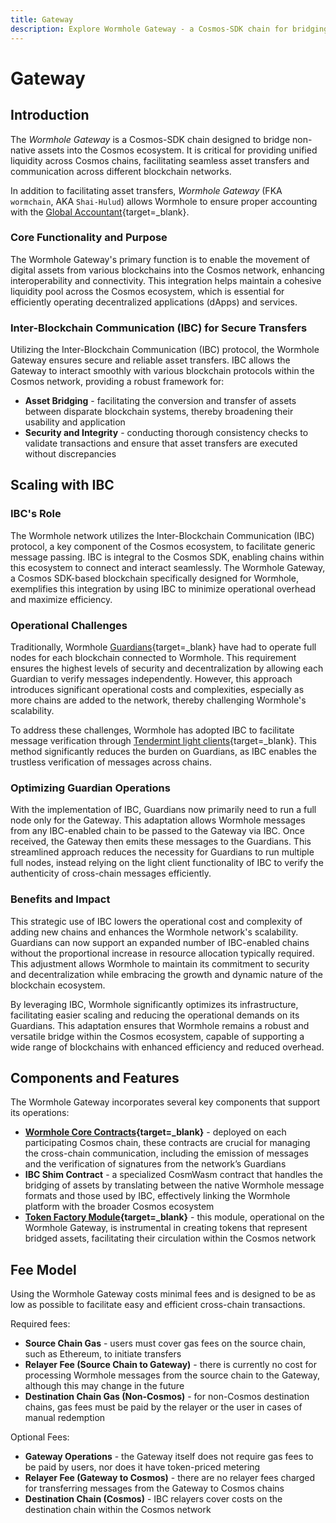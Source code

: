 ```yaml
---
title: Gateway
description: Explore Wormhole Gateway - a Cosmos-SDK chain for bridging assets into Cosmos, enhancing liquidity and cross-chain communication with IBC integration.
---
```


# Gateway 

## Introduction 

The _Wormhole Gateway_ is a Cosmos-SDK chain designed to bridge non-native assets into the Cosmos ecosystem. It is critical for providing unified liquidity across Cosmos chains, facilitating seamless asset transfers and communication across different blockchain networks.

In addition to facilitating asset transfers, _Wormhole Gateway_ (FKA `wormchain`, AKA `Shai-Hulud`) allows Wormhole to ensure proper accounting with the [Global Accountant](https://github.com/wormhole-foundation/wormhole/blob/main/whitepapers/0011_accountant.md){target=\_blank}. 


### Core Functionality and Purpose

The Wormhole Gateway's primary function is to enable the movement of digital assets from various blockchains into the Cosmos network, enhancing interoperability and connectivity. This integration helps maintain a cohesive liquidity pool across the Cosmos ecosystem, which is essential for efficiently operating decentralized applications (dApps) and services.

### Inter-Blockchain Communication (IBC) for Secure Transfers

Utilizing the Inter-Blockchain Communication (IBC) protocol, the Wormhole Gateway ensures secure and reliable asset transfers. IBC allows the Gateway to interact smoothly with various blockchain protocols within the Cosmos network, providing a robust framework for:

- **Asset Bridging** - facilitating the conversion and transfer of assets between disparate blockchain systems, thereby broadening their usability and application
- **Security and Integrity** - conducting thorough consistency checks to validate transactions and ensure that asset transfers are executed without discrepancies

## Scaling with IBC

### IBC's Role

The Wormhole network utilizes the Inter-Blockchain Communication (IBC) protocol, a key component of the Cosmos ecosystem, to facilitate generic message passing. IBC is integral to the Cosmos SDK, enabling chains within this ecosystem to connect and interact seamlessly. The Wormhole Gateway, a Cosmos SDK-based blockchain specifically designed for Wormhole, exemplifies this integration by using IBC to minimize operational overhead and maximize efficiency.

### Operational Challenges

Traditionally, Wormhole [Guardians](/learn/infrastructure/guardians/){target=\_blank} have had to operate full nodes for each blockchain connected to Wormhole. This requirement ensures the highest levels of security and decentralization by allowing each Guardian to verify messages independently. However, this approach introduces significant operational costs and complexities, especially as more chains are added to the network, thereby challenging Wormhole's scalability.

To address these challenges, Wormhole has adopted IBC to facilitate message verification through [Tendermint light clients](https://docs.tendermint.com/v0.34/tendermint-core/light-client.html){target=\_blank}. This method significantly reduces the burden on Guardians, as IBC enables the trustless verification of messages across chains.

### Optimizing Guardian Operations

With the implementation of IBC, Guardians now primarily need to run a full node only for the Gateway. This adaptation allows Wormhole messages from any IBC-enabled chain to be passed to the Gateway via IBC. Once received, the Gateway then emits these messages to the Guardians. This streamlined approach reduces the necessity for Guardians to run multiple full nodes, instead relying on the light client functionality of IBC to verify the authenticity of cross-chain messages efficiently.

### Benefits and Impact

This strategic use of IBC lowers the operational cost and complexity of adding new chains and enhances the Wormhole network's scalability. Guardians can now support an expanded number of IBC-enabled chains without the proportional increase in resource allocation typically required. This adjustment allows Wormhole to maintain its commitment to security and decentralization while embracing the growth and dynamic nature of the blockchain ecosystem.

By leveraging IBC, Wormhole significantly optimizes its infrastructure, facilitating easier scaling and reducing the operational demands on its Guardians. This adaptation ensures that Wormhole remains a robust and versatile bridge within the Cosmos ecosystem, capable of supporting a wide range of blockchains with enhanced efficiency and reduced overhead.

## Components and Features

The Wormhole Gateway incorporates several key components that support its operations:

- **[Wormhole Core Contracts](/learn/messaging/core-contracts/){target=\_blank}** - deployed on each participating Cosmos chain, these contracts are crucial for managing the cross-chain communication, including the emission of messages and the verification of signatures from the network’s Guardians
- **IBC Shim Contract** - a specialized CosmWasm contract that handles the bridging of assets by translating between the native Wormhole message formats and those used by IBC, effectively linking the Wormhole platform with the broader Cosmos ecosystem
- **[Token Factory Module](https://github.com/CosmosContracts/juno/tree/v14.1.1/x/tokenfactory){target=\_blank}** - this module, operational on the Wormhole Gateway, is instrumental in creating tokens that represent bridged assets, facilitating their circulation within the Cosmos network

## Fee Model

Using the Wormhole Gateway costs minimal fees and is designed to be as low as possible to facilitate easy and efficient cross-chain transactions.

Required fees: 

- **Source Chain Gas** - users must cover gas fees on the source chain, such as Ethereum, to initiate transfers
- **Relayer Fee (Source Chain to Gateway)** - there is currently no cost for processing Wormhole messages from the source chain to the Gateway, although this may change in the future
- **Destination Chain Gas (Non-Cosmos)** - for non-Cosmos destination chains, gas fees must be paid by the relayer or the user in cases of manual redemption

Optional Fees: 

- **Gateway Operations** - the Gateway itself does not require gas fees to be paid by users, nor does it have token-priced metering
- **Relayer Fee (Gateway to Cosmos)** - there are no relayer fees charged for transferring messages from the Gateway to Cosmos chains
- **Destination Chain (Cosmos)** - IBC relayers cover costs on the destination chain within the Cosmos network



